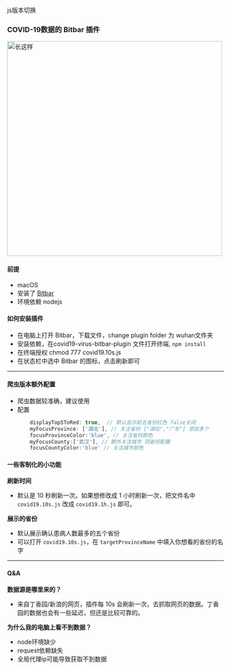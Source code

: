 js版本切换

### COVID-19数据的 Bitbar 插件

<img src="https://i.loli.net/2020/02/04/fJZU5cGgnj84QBv.png" alt="长这样" width="500">

#### 前提
- macOS
- 安装了 [Bitbar](https://getbitbar.com)
- 环境依赖 nodejs

#### 如何安装插件
- 在电脑上打开 Bitbar，下载文件，change plugin folder 为 wuhan文件夹
- 安装依赖，在covid19-virus-bitbar-plugin 文件打开终端,  ```npm install```
- 在终端授权 chmod 777 covid19.10s.js
- 在状态栏中选中 Bitbar 的图标，点击刷新即可

---

#### 爬虫版本额外配置
- 爬虫数据较准确，建议使用
- 配置
    ```JavaScript
        displayTop5ToRed: true,  // 默认显示前五省份红色 false关闭
        myFocusProvince: ['湖北'], // 关注省份 ["湖北","广东"] 添加多个
        focusProvinceColor:'blue', // 关注省份颜色
        myFocusCounty:['武汉'], // 额外关注城市 同省份配置
        focusCountyColor:'blue' // 关注城市颜色

    ```

#### 一些客制化的小功能

**刷新时间**
- 默认是 10 秒刷新一次。如果想修改成 1 小时刷新一次，把文件名中 `covid19.10s.js` 改成 `covid19.1h.js` 即可。

**展示的省份**
- 默认展示确认患病人数最多的五个省份
- 可以打开 `covid19.10s.js`，在 `targetProvinceName` 中填入你想看的省份的名字

---

#### Q&A

**数据源是哪里来的？**
- 来自丁香园/新浪的网页，插件每 10s 会刷新一次，去抓取网页的数据。丁香园的数据也会有一些延迟，但还是比较可靠的。

**为什么我的电脑上看不到数据？**
- node环境缺少
- request依赖缺失
- 全局代理ip可能导致获取不到数据
